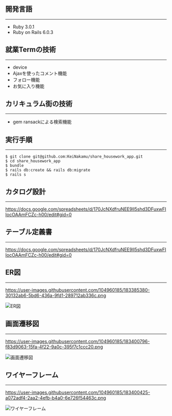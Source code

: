 ## 開発言語
---
- Ruby 3.0.1
- Ruby on Rails 6.0.3

## 就業Termの技術
---
- device
- Ajaxを使ったコメント機能
- フォロー機能
- お気に入り機能

## カリキュラム街の技術
---
- gem ransackによる検索機能 

## 実行手順
---

```
$ git clone git@github.com:KeiNakamu/share_housework_app.git
$ cd share_housework_app
$ bundle
$ rails db:create && rails db:migrate
$ rails s
```

## カタログ設計
---
https://docs.google.com/spreadsheets/d/170JcNXdfruNEE9Il5shd3DFuxwFIIocOAAmFCZc-h00/edit#gid=0

## テーブル定義書
---
https://docs.google.com/spreadsheets/d/170JcNXdfruNEE9Il5shd3DFuxwFIIocOAAmFCZc-h00/edit#gid=0

## ER図
---
https://user-images.githubusercontent.com/104960185/183385380-30132ab6-5bd6-436a-9fd1-289712ab336c.png

![ER図](https://user-images.githubusercontent.com/104960185/183670979-e5e4eab2-ef03-44b6-89ca-24ab8681040c.png)


## 画面遷移図
---
https://user-images.githubusercontent.com/104960185/183400796-f83d9063-15fa-4f22-9a0c-395f7c1ccc20.png

![画面遷移図](https://user-images.githubusercontent.com/104960185/183671084-46bbebd2-b24b-4885-b00d-ba1092aa8229.png)

## ワイヤーフレーム
---
https://user-images.githubusercontent.com/104960185/183400425-a072adf4-2aa2-4efb-b4a0-6e726f54463c.png

![ワイヤーフレーム](https://user-images.githubusercontent.com/104960185/183671253-a07e86de-3922-4f9e-a749-391818411340.png)
